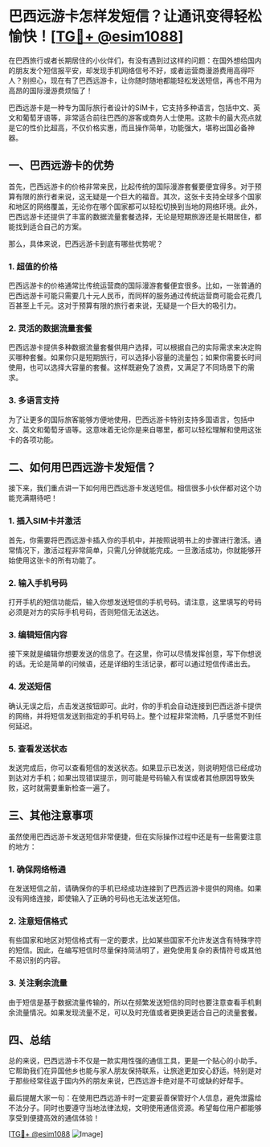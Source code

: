 # 巴西远游卡怎样发短信？让通讯变得轻松愉快！[[TG💪+ @esim1088](https://t.me/s/esim1088)]

在巴西旅行或者长期居住的小伙伴们，有没有遇到过这样的问题：在国外想给国内的朋友发个短信报平安，却发现手机网络信号不好，或者运营商漫游费用高得吓人？别担心，现在有了巴西远游卡，让你随时随地都能轻松发送短信，再也不用为高昂的国际漫游费烦恼了！

巴西远游卡是一种专为国际旅行者设计的SIM卡，它支持多种语言，包括中文、英文和葡萄牙语等，非常适合前往巴西的游客或商务人士使用。这款卡的最大亮点就是它的性价比超高，不仅价格实惠，而且操作简单，功能强大，堪称出国必备神器。

## 一、巴西远游卡的优势

首先，巴西远游卡的价格非常亲民，比起传统的国际漫游套餐要便宜得多。对于预算有限的旅行者来说，这无疑是一个巨大的福音。其次，这张卡支持全球多个国家和地区的网络覆盖，无论你在哪个国家都可以轻松切换到当地的网络环境。此外，巴西远游卡还提供了丰富的数据流量套餐选择，无论是短期旅游还是长期居住，都能找到适合自己的方案。

那么，具体来说，巴西远游卡到底有哪些优势呢？

### 1. 超值的价格

巴西远游卡的价格通常比传统运营商的国际漫游套餐便宜很多。比如，一张普通的巴西远游卡可能只需要几十元人民币，而同样的服务通过传统运营商可能会花费几百甚至上千元。这对于预算有限的旅行者来说，无疑是一个巨大的吸引力。

### 2. 灵活的数据流量套餐

巴西远游卡提供多种数据流量套餐供用户选择，可以根据自己的实际需求来决定购买哪种套餐。如果你只是短期旅行，可以选择小容量的流量包；如果你需要长时间使用，也可以选择大容量的套餐。这样既避免了浪费，又满足了不同场景下的需求。

### 3. 多语言支持

为了让更多的国际旅客能够方便地使用，巴西远游卡特别支持多国语言，包括中文、英文和葡萄牙语等。这意味着无论你是来自哪里，都可以轻松理解和使用这张卡的各项功能。

## 二、如何用巴西远游卡发短信？

接下来，我们重点讲一下如何用巴西远游卡发送短信。相信很多小伙伴都对这个功能充满期待吧！

### 1. 插入SIM卡并激活

首先，你需要将巴西远游卡插入你的手机中，并按照说明书上的步骤进行激活。通常情况下，激活过程非常简单，只需几分钟就能完成。一旦激活成功，你就能够开始使用这张卡的所有功能了。

### 2. 输入手机号码

打开手机的短信功能后，输入你想发送短信的手机号码。请注意，这里填写的号码必须是对方的实际手机号码，否则短信无法送达。

### 3. 编辑短信内容

接下来就是编辑你想要发送的信息了。在这里，你可以尽情发挥创意，写下你想说的话。无论是简单的问候语，还是详细的生活记录，都可以通过短信传递出去。

### 4. 发送短信

确认无误之后，点击发送按钮即可。此时，你的手机会自动连接到巴西远游卡提供的网络，并将短信发送到指定的手机号码上。整个过程非常流畅，几乎感觉不到任何延迟。

### 5. 查看发送状态

发送完成后，你可以查看短信的发送状态。如果显示已发送，则说明短信已经成功到达对方手机；如果出现错误提示，则可能是号码输入有误或者其他原因导致失败，这时就需要重新检查一遍了。

## 三、其他注意事项

虽然使用巴西远游卡发送短信非常便捷，但在实际操作过程中还是有一些需要注意的地方：

### 1. 确保网络畅通

在发送短信之前，请确保你的手机已经成功连接到了巴西远游卡提供的网络。如果没有网络连接，即使输入了正确的号码也无法发送短信。

### 2. 注意短信格式

有些国家和地区对短信格式有一定的要求，比如某些国家不允许发送含有特殊字符的短信。因此，在编写短信时尽量保持简洁明了，避免使用复杂的表情符号或其他不易识别的内容。

### 3. 关注剩余流量

由于短信是基于数据流量传输的，所以在频繁发送短信的同时也要注意查看手机剩余流量情况。如果发现流量不足，可以及时充值或者更换更适合自己的流量套餐。

## 四、总结

总的来说，巴西远游卡不仅是一款实用性强的通信工具，更是一个贴心的小助手。它帮助我们在异国他乡也能与家人朋友保持联系，让旅途更加安心舒适。特别是对于那些经常往返于国内外的朋友来说，巴西远游卡绝对是不可或缺的好帮手。

最后提醒大家一句：在使用巴西远游卡时一定要妥善保管好个人信息，避免泄露给不法分子。同时也要遵守当地法律法规，文明使用通信资源。希望每位用户都能够享受到便捷高效的通信体验！

[[TG💪+ @esim1088](https://t.me/s/esim1088) ![Image](https://i.postimg.cc/4NQfJmqS/Snipaste-2025-05-13-00-14-12.png)]